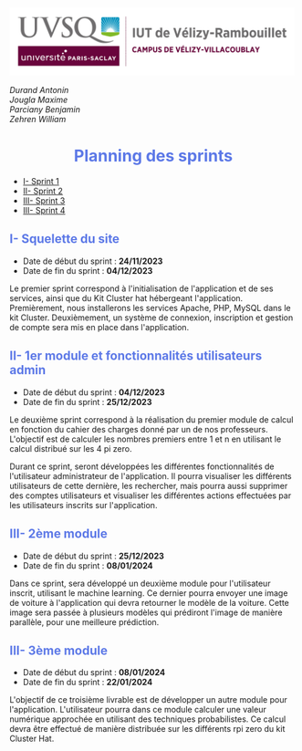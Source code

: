 <img src="Images/logoUvsq.jpg" width="500">

_Durand Antonin_ <br>
_Jougla Maxime_ <br>
_Parciany Benjamin_ <br>
_Zehren William_

<h1 style="color:#5d79e7; text-align: center"> Planning des sprints </h1>

<ul>
<li><a href="#sprint1">I- Sprint 1 </a></li>
<li><a href="#sprint2">II- Sprint 2 </a></li>
<li><a href="#sprint3">III- Sprint 3 </a></li>
<li><a href="#sprint4">III- Sprint 4 </a></li>
</ul>

<h2 style="color:#5d79e7; page-break-before: always" id="sprint1"> I- Squelette du site </h2>

- Date de début du sprint : **24/11/2023**
- Date de fin du sprint : **04/12/2023**

Le premier sprint correspond à l'initialisation de l'application et de ses services, ainsi que du Kit Cluster hat hébergeant l'application.
Premièrement, nous installerons les services Apache, PHP, MySQL dans le kit Cluster.
Deuxièmement, un système de connexion, inscription et gestion de compte sera mis en place dans l'application.

<h2 style="color:#5d79e7; " id="sprint2"> II- 1er module et fonctionnalités utilisateurs admin </h2>

- Date de début du sprint : **04/12/2023**
- Date de fin du sprint : **25/12/2023**

Le deuxième sprint correspond à la réalisation du premier module de calcul en fonction du cahier des charges donné par un de nos professeurs.
L'objectif est de calculer les nombres premiers entre 1 et n en utilisant le calcul distribué sur les 4 pi zero.

Durant ce sprint, seront développées les différentes fonctionnalités de l'utilisateur administrateur de l'application. 
Il pourra visualiser les différents utilisateurs de cette dernière, les rechercher, mais pourra aussi supprimer des comptes utilisateurs et visualiser les différentes actions effectuées par les utilisateurs inscrits sur l'application.

<h2 style="color:#5d79e7;" id="sprint3"> III- 2ème module  </h2>

- Date de début du sprint : **25/12/2023**
- Date de fin du sprint : **08/01/2024**

Dans ce sprint, sera développé un deuxième module pour l'utilisateur inscrit, utilisant le machine learning.
Ce dernier pourra envoyer une image de voiture à l'application qui devra retourner le modèle de la voiture. Cette image sera passée à plusieurs modèles qui prédiront l'image de manière parallèle, pour une meilleure prédiction.


<h2 style="color:#5d79e7;" id="sprint4"> III- 3ème module  </h2>

- Date de début du sprint : **08/01/2024**
- Date de fin du sprint : **22/01/2024**

L'objectif de ce troisième livrable est de développer un autre module pour l'application. L'utilisateur pourra dans ce module calculer une valeur numérique approchée en utilisant des techniques probabilistes. Ce calcul devra être effectué de manière distribuée sur les différents rpi zero du kit Cluster Hat.